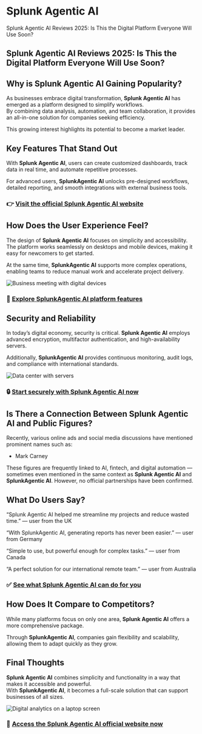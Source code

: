# Splunk Agentic AI
Splunk Agentic AI Reviews 2025: Is This the Digital Platform Everyone Will Use Soon?
## Splunk Agentic AI Reviews 2025: Is This the Digital Platform Everyone Will Use Soon?

## Why is Splunk Agentic AI Gaining Popularity?
As businesses embrace digital transformation, **Splunk Agentic AI** has emerged as a platform designed to simplify workflows.  
By combining data analysis, automation, and team collaboration, it provides an all-in-one solution for companies seeking efficiency.  

This growing interest highlights its potential to become a market leader.

## Key Features That Stand Out
With **Splunk Agentic AI**, users can create customized dashboards, track data in real time, and automate repetitive processes.  

For advanced users, **SplunkAgentic AI** unlocks pre-designed workflows, detailed reporting, and smooth integrations with external business tools.

### 👉 **[Visit the official Splunk Agentic AI website](https://splunkagentic-ai.com)**

## How Does the User Experience Feel?
The design of **Splunk Agentic AI** focuses on simplicity and accessibility. The platform works seamlessly on desktops and mobile devices, making it easy for newcomers to get started.  

At the same time, **SplunkAgentic AI** supports more complex operations, enabling teams to reduce manual work and accelerate project delivery.

![Business meeting with digital devices](https://images.pexels.com/photos/3184298/pexels-photo-3184298.jpeg?auto=compress&cs=tinysrgb&w=1170&h=780&dpr=1)

### 🔗 **[Explore SplunkAgentic AI platform features](https://splunkagentic-ai.com)**

## Security and Reliability
In today’s digital economy, security is critical. **Splunk Agentic AI** employs advanced encryption, multifactor authentication, and high-availability servers.  

Additionally, **SplunkAgentic AI** provides continuous monitoring, audit logs, and compliance with international standards.

![Data center with servers](https://i0.wp.com/teamsilverback.com/wp-content/uploads/2020/06/super-computer-server-racks-datacenter-3d-illustration_34663-10.jpg)
### 🔒 **[Start securely with Splunk Agentic AI now](https://splunkagentic-ai.com)**

## Is There a Connection Between Splunk Agentic AI and Public Figures?
Recently, various online ads and social media discussions have mentioned prominent names such as:  

- Mark Carney  

These figures are frequently linked to AI, fintech, and digital automation — sometimes even mentioned in the same context as **Splunk Agentic AI** and **SplunkAgentic AI**. However, no official partnerships have been confirmed.

## What Do Users Say?
“Splunk Agentic AI helped me streamline my projects and reduce wasted time.” — user from the UK  

“With SplunkAgentic AI, generating reports has never been easier.” — user from Germany  

“Simple to use, but powerful enough for complex tasks.” — user from Canada  

“A perfect solution for our international remote team.” — user from Australia  

### ✅ **[See what Splunk Agentic AI can do for you](https://splunkagentic-ai.com)**

## How Does It Compare to Competitors?
While many platforms focus on only one area, **Splunk Agentic AI** offers a more comprehensive package.  

Through **SplunkAgentic AI**, companies gain flexibility and scalability, allowing them to adapt quickly as they grow.

## Final Thoughts
**Splunk Agentic AI** combines simplicity and functionality in a way that makes it accessible and powerful.  
With **SplunkAgentic AI**, it becomes a full-scale solution that can support businesses of all sizes.  

![Digital analytics on a laptop screen](https://images.pexels.com/photos/6476589/pexels-photo-6476589.jpeg?auto=compress&cs=tinysrgb&w=1170&h=780&dpr=1)

### 🚀 **[Access the Splunk Agentic AI official website now](https://splunkagentic-ai.com)**
